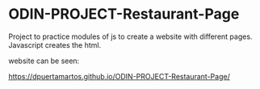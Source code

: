 # ODIN-PROJECT-Restaurant-Page

Project to practice modules of js to create a website with different pages. Javascript creates the html.

website can be seen: 

https://dpuertamartos.github.io/ODIN-PROJECT-Restaurant-Page/
